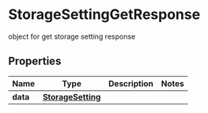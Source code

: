 

# StorageSettingGetResponse

object for get storage setting response

## Properties

| Name | Type | Description | Notes |
|------------ | ------------- | ------------- | -------------|
|**data** | [**StorageSetting**](StorageSetting.md) |  |  |



